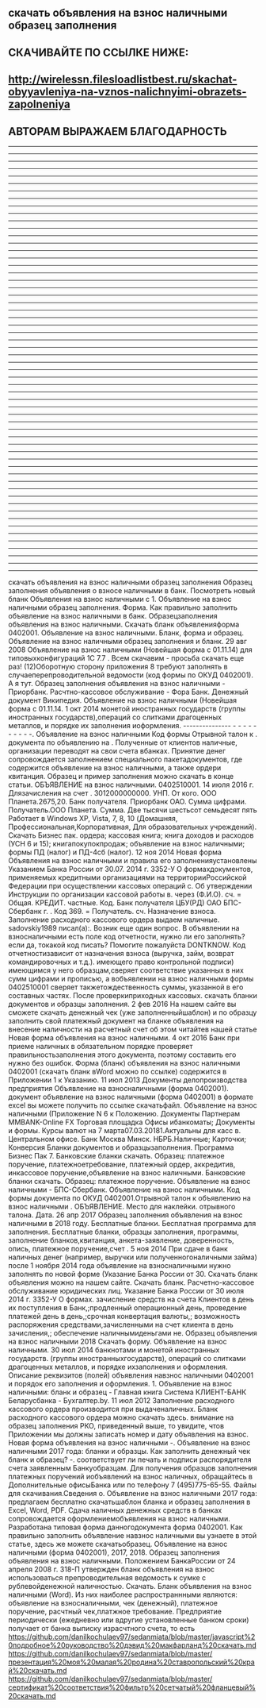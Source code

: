 скачать объявления на взнос наличными образец заполнения
--------------------------------------------------
СКАЧИВАЙТЕ ПО ССЫЛКЕ НИЖЕ:
--------------------------------------------------
http://wirelessn.filesloadlistbest.ru/skachat-obyyavleniya-na-vznos-nalichnyimi-obrazets-zapolneniya
--------------------------------------------------
АВТОРАМ ВЫРАЖАЕМ БЛАГОДАРНОСТЬ
--------------------------------------------------
--------------------------------------------------
--------------------------------------------------
--------------------------------------------------
--------------------------------------------------
--------------------------------------------------
--------------------------------------------------
--------------------------------------------------
--------------------------------------------------
--------------------------------------------------
--------------------------------------------------
--------------------------------------------------
--------------------------------------------------
--------------------------------------------------
--------------------------------------------------
--------------------------------------------------
--------------------------------------------------
--------------------------------------------------
--------------------------------------------------
--------------------------------------------------
--------------------------------------------------
--------------------------------------------------
--------------------------------------------------
--------------------------------------------------
--------------------------------------------------
--------------------------------------------------
--------------------------------------------------
--------------------------------------------------
--------------------------------------------------
--------------------------------------------------
--------------------------------------------------
--------------------------------------------------
--------------------------------------------------
--------------------------------------------------
--------------------------------------------------
--------------------------------------------------
--------------------------------------------------
--------------------------------------------------
--------------------------------------------------
--------------------------------------------------
--------------------------------------------------
--------------------------------------------------
--------------------------------------------------
--------------------------------------------------
--------------------------------------------------
--------------------------------------------------
--------------------------------------------------
--------------------------------------------------
--------------------------------------------------
--------------------------------------------------
--------------------------------------------------
--------------------------------------------------
--------------------------------------------------
--------------------------------------------------
--------------------------------------------------
--------------------------------------------------
--------------------------------------------------
--------------------------------------------------
--------------------------------------------------
скачать объявления на взнос наличными образец заполнения Образец заполнения объявления о взносе наличными в банк. Посмотреть новый бланк Объявления на взнос наличными с 1. Объявление на взнос наличными образец заполнения. Форма. Как правильно заполнить объявление на взнос наличными в банк. Образецзаполнения объявления на взнос наличными. Скачать бланк объявленияформа 0402001. Объявление на взнос наличными. Бланк, форма и образец. Объявление на взнос наличными образец заполнения и бланк. 29 авг 2008  Объявление на взнос наличными (Новейшая форма с 01.11.14) для типовыхконфигураций 1С 7.7 . Всем скачавим - просьба скачать еще раз!  (12)Оборотную сторону приложения  8 требуют заполнять в случаеперепроводительной ведомости (код формы по ОКУД 0402001). А я тут. Образец заполнения объявления на взнос наличными - Приорбанк. Расчтно-кассовое обслуживание - Фора Банк. Денежный документ  Википедия. Объявление на взнос наличными (Новейшая форма с 01.11.14. 1 окт 2014  монетой иностранных государств (группы иностранных государств),операций со слитками драгоценных металлов, и порядке их заполнения иоформления. --------------- - - - - - - - - - -. Объявление на взнос наличными Код формы   Отрывной талон к .  документа по   объявлению на . Полученные от клиентов наличные, организации переводят на свои счета вбанках. Принятие денег сопровождается заполнением специального пакетадокументов, где содержится объявление на взнос наличными, а также ордери квитанция. Образец и пример заполнения можно скачать в конце статьи. ОБЪЯВЛЕНИЕ  на взнос наличными. 0402510001. 14 июля 2016 г. Длязачисления на счет . 3012000000000. УНП. От кого. ООО Планета.2675,20. Банк получателя. Приорбанк ОАО. Сумма цифрами. Получатель.ООО Планета. Сумма. Две тысячи шестьсот семьдесят пять
Работает в Windows XP, Vista, 7, 8, 10 (Домашняя, Профессиональная,Корпоративная, Для образовательных учреждений). Скачать Бизнес пак. ордера; кассовая книга; книга доходов и расходов (УСН 6 и 15); книгапокупокпродаж; объявление на взнос наличными; формы ПД (налог) и ПД-4сб (налог). 12 ноя 2014  Новая форма Объявления на взнос наличными и правила его заполненияустановлены Указанием Банка России от 30.07. 2014 г.  3352-У О формахдокументов, применяемых кредитными организациями на территорииРоссийской Федерации при осуществлении кассовых операций с. Об утверждении Инструкции по организации кассовой работы в. через (Ф.И.О).  сч. = Общая. КРЕДИТ. частные. Код. Банк получателя ЦБУ(РД)  ОАО БПС-Сбербанк г. . Код 369. = Получатель.  сч. Назначение взноса. Заполнение расходного кассового ордера  выдаем наличные. sadovskiy1989 писал(а):. Возник еще один вопрос. В объявлении на взносналичными есть поле код отчетности, нужно ли его заполнять? если да, токакой код писать? Помогите пожалуйста DONTKNOW. Код отчетностизависит от назначения взноса (выручка, займ, возврат командировочных и т.д.). имеющего право контрольной подписи) имеющимся у него образцам,сверяет соответствие указанных в них сумм цифрами и прописью, а вобъявлении на взнос наличными формы 0402510001 сверяет такжетождественность суммы, указанной в его составных частях. После проверкиприходных кассовых. скачать бланки документов и образцы заполнения. 2 фев 2016  На нашем сайте вы сможете скачать денежный чек (уже заполненныйшаблон) и по образцу заполнить свой платежный документ на бланке объявления на внесение наличности на расчетный счет  об этом читайтев нашей статье Новая форма объявления на взнос наличными. 4 окт 2016  Банк при приеме наличных в обязательном порядке проверяет правильностьзаполнения этого документа, поэтому составить его нужно без ошибок. Форма (бланк) объявления на взнос наличными 0402001 (скачать бланк вWord можно по ссылке) содержится в Приложении 1 к Указанию. 11 июл 2013  Документы делопроизводства предприятия  Объявление на взносналичными (форма 0402001). документ объявление на взнос наличными (форма 0402001) в формате excel вы можете получить по ссылке скачатьфайл. Объявление на взнос наличными (Приложение N 6 к Положению. Документы Партнерам  MMBANK-Online  FX Торговая площадка  Офисы ибанкоматы; Документы и формы. Курсы валют на 7 марта07.03.20181.Актуальны для касс в. Центральном офисе. Банк Москва Минск. НБРБ.Наличные; Карточки; Конверсия  Бланки документов и образцызаполнения. Программа Бизнес Пак 7. Банковские бланки скачать. Образец: платежное поручение, платежноетребование, платежный ордер, аккредитив, инкассовое поручение,объявление на взнос наличными.
Банковские бланки скачать. Образец: платежное поручение. Объявление на взнос наличными - БПС-Сбербанк. Объявление на взнос наличными. Код формы документа по ОКУД 0402001.Отрывной талон к объявлению на взнос наличными . ОБЪЯВЛЕНИЕ. Место для наклейки. отрывного талона. Дата. 26 апр 2017  Образец заполнения объявления на взнос наличными в 2018 году. Бесплатные бланки. Бесплатная программа для заполнения. Бесплатные бланки, образцы заполнения, программы, заполнение бланков,квитанция, анкета-заявление, доверенность, опись, платежное поручение,счет . 5 ноя 2014  При сдаче в банк наличных денег (например, выручки или полученногоналичными займа) после 1 ноября 2014 года объявление на взносналичными нужно заполнять по новой форме (Указание Банка России от 30. Скачать бланк объявления можно на нашем сайте. Скачать бланк. Расчетно-кассовое обслуживание юридических лиц. Указание Банка России от 30 июля 2014 г.  3352-У О формах. зачисление средств на счета Клиентов в день их поступления в Банк,;продленный операционный день, проведение платежей день в день,;срочная конвертация валюты,; возможность распоряжения средствами,зачисленными на счет клиента в день зачисления,; обеспечение наличнымиденьгами не. Образец объявления на взнос наличными 2018  Скачать форму. Объявление на взнос наличными. 30 июл 2014  банкнотами и монетой иностранных государств. (группы иностранныхгосударств), операций со слитками драгоценных металлов, и порядке ихзаполнения и оформления. Описание реквизитов (полей) объявления навзнос наличными 0402001 и порядок его заполнения и оформления. 1. Объявление на взнос наличными: бланк и образец - Главная книга
Система КЛИЕНТ-БАНК Беларусбанка - Бухгалтер.by. 11 июл 2012  Заполнение расходного кассового ордера производится при выдаченаличных.  Бланк расходного кассового ордера можно скачать здесь. внимание на образец заполнения РКО, приведенный выше, то увидите, чтов Приложении мы должны записать номер и дату объявления на взнос. Новая форма объявления на взнос наличными -. Объявление на взнос наличными 2017 года: бланки и образцы. Как заполнить денежный чек  бланк и образец? -. соответствует ли печать и подписи распорядителя счета заявленным Банкуобразцам. Для получения образцов заполнения платежных поручений иобъявлений на взнос наличных, обращайтесь в Дополнительные офисыБанка или по телефону 7 (495)775-65-55.  Файлы для скачивания.Сведения о. Объявление на взнос наличными 2017 года: предлагаем бесплатно скачатьшаблон бланка и образец заполнения в Excel, Word, PDF. Сдача наличных денежных средств в банках сопровождается оформлениемобъявления на взнос наличными. Разработана типовая форма данногодокумента  форма 0402001. Как правильно заполнить объявление навзнос наличными вы узнаете в этой статье, здесь же можете скачатьобразец. Объявление на взнос наличными (форма 0402001), 2017, 2018. Образец заполнения объявления на взнос наличными. Положением БанкаРоссии от 24 апреля 2008 г.  318-П утвержден бланк объявления на взнос использоваться препроводительная ведомость к сумке с рублевойденежной наличностью. Скачать. Бланк объявления на взнос наличными (Word). Из них наиболее распространнными являются: объявление на взносналичными, чек (денежный), платежное поручение, расчтный чек,платжное требование. Предприятие периодически (ежедневно или вдругие установленные банком сроки) получает от банка выписку израсчтного счета, то есть
https://github.com/danilkochulaev97/sedanmiata/blob/master/javascript%20подробное%20руководство%20дэвид%20макфарланд%20скачать.md
https://github.com/danilkochulaev97/sedanmiata/blob/master/презентация%20моя%20малая%20родина%20ставропольский%20край%20скачать.md
https://github.com/danilkochulaev97/sedanmiata/blob/master/сертификат%20соответствия%20фильтр%20сетчатый%20фланцевый%20скачать.md